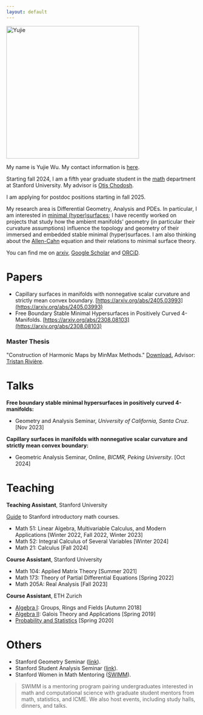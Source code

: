 ```yaml
---
layout: default
---
```

<img src="http://yujiewu66.github.io/files/yjphoto.jpg" alt="Yujie" width="350"/>



My name is Yujie Wu. My contact information is [here](https://mathematics.stanford.edu/people/yujie-wu).

Starting fall 2024, I am a fifth year graduate student in the [math](https://mathematics.stanford.edu/)  department at Stanford University. My advisor is [Otis Chodosh](https://web.stanford.edu/~ochodosh/).

I am applying for postdoc positions starting in fall 2025.

My research area is Differential Geometry, Analysis and PDEs. In particular, I am interested in [minimal (hyper)surfaces](https://en.wikipedia.org/wiki/Minimal_surface); I have recently worked on projects that study how the ambient manifolds' geometry (in particular their curvature assumptions) influence the topology and geometry of their immersed and embedded stable minimal (hyper)surfaces. I am also thinking about the [Allen-Cahn](https://en.wikipedia.org/wiki/Allen%E2%80%93Cahn_equation) equation and their relations to minimal surface theory.

You can find me on [arxiv](https://arxiv.org/a/wu_y_18.html), [Google Scholar](https://scholar.google.com/citations?user=G-8CWGoAAAAJ&hl=en&oi=ao) and [ORCiD](https://orcid.org/0000-0003-4671-7800).


# Papers

- Capillary surfaces in manifolds with nonnegative scalar curvature and strictly mean convex boundary. [https://arxiv.org/abs/2405.03993](https://arxiv.org/abs/2405.03993)
- Free Boundary Stable Minimal Hypersurfaces in Positively Curved 4-Manifolds. [https://arxiv.org/abs/2308.08103](https://arxiv.org/abs/2308.08103)


### Master Thesis
"Construction of Harmonic Maps by MinMax Methods." [Download.](https://yujiewu66.github.io/files/Yujie_Wu_Master_Thesis_Dec14.pdf)  Advisor: [Tristan Rivière](https://people.math.ethz.ch/~triviere/).

# Talks
**Free boundary stable minimal hypersurfaces in positively curved 4-manifolds:**
- Geometry and Analysis Seminar, *University of California, Santa Cruz*. \[Nov 2023\]

**Capillary surfaces in manifolds with nonnegative scalar curvature and strictly mean convex boundary:**
- Geometric Analysis Seminar, Online, *BICMR, Peking University*. \[Oct 2024\]

# Teaching
**Teaching Assistant**, Stanford University 

  [Guide](https://mathematics.stanford.edu/academics/introductory-math-courses) to Stanford introductory math courses.
- Math 51: Linear Algebra, Multivariable Calculus, and Modern Applications
\[Winter 2022, Fall 2022, Winter 2023\]
- Math 52: Integral Calculus of Several Variables \[Winter 2024\]
- Math 21: Calculus \[Fall 2024\]


**Course Assistant**, Stanford University
- Math 104: Applied Matrix Theory \[Summer 2021\]
- Math 173: Theory of Partial Differential Equations \[Spring 2022\]
- Math 205A: Real Analysis \[Fall 2023\]

**Course Assistant**, ETH Zurich
- [Algebra I](https://metaphor.ethz.ch/x/2018/hs/401-2003-00L/): Groups, Rings and Fields \[Autumn 2018\]
- [Algebra II](https://metaphor.ethz.ch/x/2019/fs/401-2004-00L/): Galois Theory and Applications \[Spring 2019\]
- [Probability and Statistics](https://metaphor.ethz.ch/x/2020/fs/401-2604-00L/) \[Spring 2020\]


# Others
- Stanford Geometry Seminar ([link](https://mathematics.stanford.edu/events/geometry)).
- Stanford Student Analysis Seminar ([link](https://mathematics.stanford.edu/events/student-analysis)).
- Stanford Women in Math Mentoring ([SWIMM](https://swimm.stanford.edu/)).
> SWIMM is a mentoring program pairing undergraduates interested in math and computational science with graduate student mentors from math, statistics, and ICME. We also host events, including study halls, dinners, and talks.



